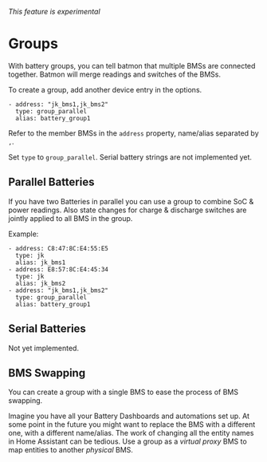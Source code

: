 *This feature is experimental*

# Groups

With battery groups, you can tell batmon that multiple BMSs are connected together. 
Batmon will merge readings and switches of the BMSs.

To create a group, add another device entry in the options.

```
- address: "jk_bms1,jk_bms2"
  type: group_parallel
  alias: battery_group1
```

Refer to the member BMSs in the `address` property, name/alias separated by `,`.

Set `type` to `group_parallel`. Serial battery strings are not implemented yet.

## Parallel Batteries

If you have two Batteries in parallel you can use a group to combine SoC & power readings.
Also state changes for charge & discharge switches are jointly applied to all BMS in the group.

Example:

```
- address: C8:47:8C:E4:55:E5
  type: jk
  alias: jk_bms1
- address: E8:57:8C:E4:45:34
  type: jk
  alias: jk_bms2
- address: "jk_bms1,jk_bms2"
  type: group_parallel
  alias: battery_group1
```

## Serial Batteries

Not yet implemented.

## BMS Swapping

You can create a group with a single BMS to ease the process of BMS swapping.

Imagine you have all your Battery Dashboards and automations set up.
At some point in the future you might want to replace the BMS with a different one, with a different name/alias.
The work of changing all the entity names in Home Assistant can be tedious.
Use a group as a *virtual proxy* BMS to map entities to another *physical* BMS. 
